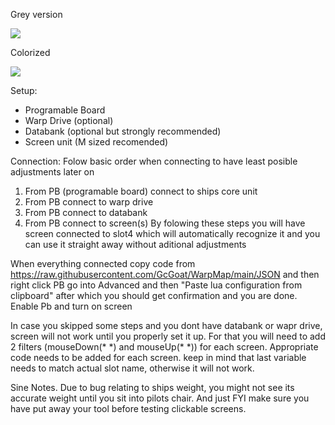 Grey version

![](http://www.zrips.net/wp-content/uploads/2021/01/warpMapgrey.jpg)

Colorized

![](http://www.zrips.net/wp-content/uploads/2021/01/warpmap.jpg)

Setup:
- Programable Board
- Warp Drive (optional)
- Databank (optional but strongly recommended)
- Screen unit (M sized recomended)

Connection:
Folow basic order when connecting to have least posible adjustments later on
1. From PB (programable board) connect to ships core unit
2. From PB connect to warp drive
3. From PB connect to databank
4. From PB connect to screen(s)
By folowing these steps you will have screen connected to slot4 which will automatically recognize it and you can use it straight away without aditional adjustments

When everything connected copy code from https://raw.githubusercontent.com/GcGoat/WarpMap/main/JSON and then right click PB go into Advanced and then "Paste lua configuration from clipboard" after which you should get confirmation and you are done. Enable Pb and turn on screen

In case you skipped some steps and you dont have databank or wapr drive, screen will not work until you properly set it up. For that you will need to add 2 filters (mouseDown(\* \*) and mouseUp(\* \*)) for each screen. Appropriate code needs to be added for each screen. keep in mind that last variable needs to match actual slot name, otherwise it will not work.

Sine Notes. Due to bug relating to ships weight, you might not see its accurate weight until you sit into pilots chair.
And just FYI make sure you have put away your tool before testing clickable screens.
